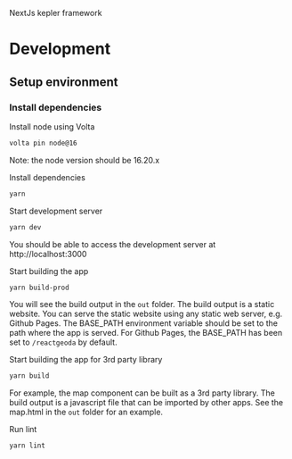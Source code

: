 NextJs kepler framework

# Development

## Setup environment

### Install dependencies

Install node using Volta

```bash
volta pin node@16
```

Note: the node version should be 16.20.x

Install dependencies

```bash
yarn
```

Start development server

```bash
yarn dev
```

You should be able to access the development server at http://localhost:3000

Start building the app

```bash
yarn build-prod
```

You will see the build output in the `out` folder. The build output is a static website. You can serve the static website using any static web server, e.g. Github Pages. The BASE_PATH environment variable should be set to the path where the app is served. For Github Pages, the BASE_PATH has been set to `/reactgeoda` by default.

Start building the app for 3rd party library

```bash
yarn build
```

For example, the map component can be built as a 3rd party library. The build output is a javascript file that can be imported by other apps. See the map.html in the `out` folder for an example.

Run lint

```bash
yarn lint
```
